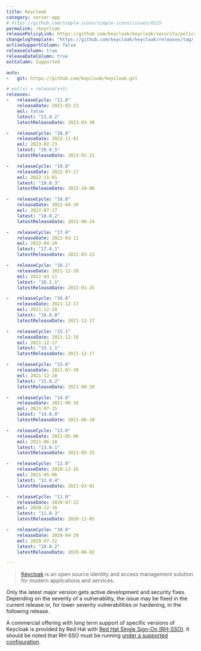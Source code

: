 ```yaml
---
title: Keycloak
category: server-app
# https://github.com/simple-icons/simple-icons/issues/8125
permalink: /keycloak
releasePolicyLink: https://github.com/keycloak/keycloak/security/policy#supported-versions
changelogTemplate: "https://github.com/keycloak/keycloak/releases/tag/__LATEST__"
activeSupportColumn: false
releaseColumn: true
releaseDateColumn: true
eolColumn: Supported

auto:
-   git: https://github.com/keycloak/keycloak.git

# eol(x) = release(x+1)
releases:
-   releaseCycle: "21.0"
    releaseDate: 2023-02-23
    eol: false
    latest: "21.0.2"
    latestReleaseDate: 2023-03-30

-   releaseCycle: "20.0"
    releaseDate: 2022-11-01
    eol: 2023-02-23
    latest: "20.0.5"
    latestReleaseDate: 2023-02-21

-   releaseCycle: "19.0"
    releaseDate: 2022-07-27
    eol: 2022-11-01
    latest: "19.0.3"
    latestReleaseDate: 2022-10-06

-   releaseCycle: "18.0"
    releaseDate: 2022-04-20
    eol: 2022-07-27
    latest: "18.0.2"
    latestReleaseDate: 2022-06-24

-   releaseCycle: "17.0"
    releaseDate: 2022-03-11
    eol: 2022-04-20
    latest: "17.0.1"
    latestReleaseDate: 2022-03-23

-   releaseCycle: "16.1"
    releaseDate: 2021-12-20
    eol: 2022-03-11
    latest: "16.1.1"
    latestReleaseDate: 2022-01-25

-   releaseCycle: "16.0"
    releaseDate: 2021-12-17
    eol: 2021-12-20
    latest: "16.0.0"
    latestReleaseDate: 2021-12-17

-   releaseCycle: "15.1"
    releaseDate: 2021-12-10
    eol: 2021-12-17
    latest: "15.1.1"
    latestReleaseDate: 2021-12-17

-   releaseCycle: "15.0"
    releaseDate: 2021-07-30
    eol: 2021-12-10
    latest: "15.0.2"
    latestReleaseDate: 2021-08-20

-   releaseCycle: "14.0"
    releaseDate: 2021-06-18
    eol: 2021-07-15
    latest: "14.0.0"
    latestReleaseDate: 2021-06-18

-   releaseCycle: "13.0"
    releaseDate: 2021-05-06
    eol: 2021-06-18
    latest: "13.0.1"
    latestReleaseDate: 2021-05-25

-   releaseCycle: "12.0"
    releaseDate: 2020-12-16
    eol: 2021-05-06
    latest: "12.0.4"
    latestReleaseDate: 2021-03-01

-   releaseCycle: "11.0"
    releaseDate: 2020-07-22
    eol: 2020-12-16
    latest: "11.0.3"
    latestReleaseDate: 2020-11-05

-   releaseCycle: "10.0"
    releaseDate: 2020-04-29
    eol: 2020-07-22
    latest: "10.0.2"
    latestReleaseDate: 2020-06-02

---
```


> [Keycloak](https://www.keycloak.org/) is an open source identity and access management solution
> for modern applications and services.

Only the latest major version gets active development and security fixes.
Depending on the severity of a vulnerability, the issue may be fixed in the current release or, for
lower severity vulnerabilities or hardening, in the following release.

A commercial offering with long term support of specific versions of Keycloak is provided by Red Hat
with [Red Hat Single Sign-On (RH-SSO)](https://access.redhat.com/products/red-hat-single-sign-on).
It should be noted that RH-SSO must be running [under a supported configuration](https://access.redhat.com/articles/2342861).
